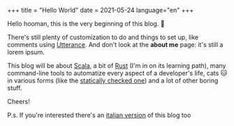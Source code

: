 +++
title = "Hello World"
date = 2021-05-24
language="en"
+++

Hello hooman, this is the very beginning of this blog. :tada:

There's still plenty of customization to do and things to set up, like comments using [Utterance](https://utteranc.es/). And don't look at the **about me** page: it's still a lorem ipsum.

This blog will be about [Scala](https://www.scala-lang.org), a bit of [Rust](https://www.rust-lang.org/) (I'm in on its learning path), many command-line tools to automatize every aspect of a developer's life, cats :cat: in various forms (like the [statically checked one](https://typelevel.org/cats/)) and a lot of other boring stuff. 

Cheers!

P.s. If you're interested there's an [italian version](https://toniogela.dev/it/) of this blog too